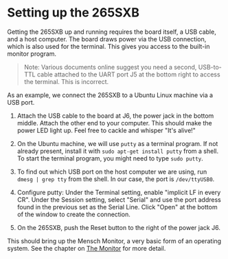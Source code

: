 # Setting up the 265SXB

Getting the 265SXB up and running requires the board itself, a USB cable, and a
host computer. The board draws power via the USB connection, which is also used
for the terminal. This gives you access to the built-in monitor program.

> Note: Various documents online suggest you need a second, USB-to-TTL cable
> attached to the UART port J5 at the bottom right to access the terminal. This
> is incorrect.

As an example, we connect the 265SXB to a Ubuntu Linux machine via a USB port.

1. Attach the USB cable to the board at J6, the power jack in the bottom middle.
Attach the other end to your computer. This should make the power LED light up.
Feel free to cackle and whisper "It's alive!"

2. On the Ubuntu machine, we will use `putty` as a terminal program. If not
already present, install it with `sudo apt-get install putty` from a shell. To
start the terminal program, you might need to type `sudo putty`.

3. To find out which USB port on the host computer we are using, run `dmesg |
grep tty` from the shell. In our case, the port is `/dev/ttyUSB0`.

4. Configure putty: Under the Terminal setting, enable "implicit LF in every
CR". Under the Session setting, select "Serial" and use the port address found
in the previous set as the Serial Line. Click "Open" at the bottom of the window
to create the connection.

5. On the 265SXB, push the Reset button to the right of the power jack J6. 

This should bring up the Mensch Monitor, a very basic form of an operating
system. See the chapter on [The
Monitor](https://github.com/scotws/265SXB-Guide/blob/master/monitor.md) for more
detail.



